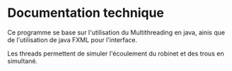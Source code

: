 # Documentation technique

Ce programme se base sur l'utilisation du Multithreading en java, ainis que de l'utilisation de java FXML pour l'interface.

Les threads permettent de simuler l'écoulement du robinet et des trous en simultané.

